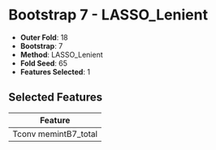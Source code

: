 # Bootstrap 7 - LASSO_Lenient

- **Outer Fold**: 18
- **Bootstrap**: 7
- **Method**: LASSO_Lenient
- **Fold Seed**: 65
- **Features Selected**: 1

## Selected Features

| Feature |
|---------|
| Tconv memintB7_total |
